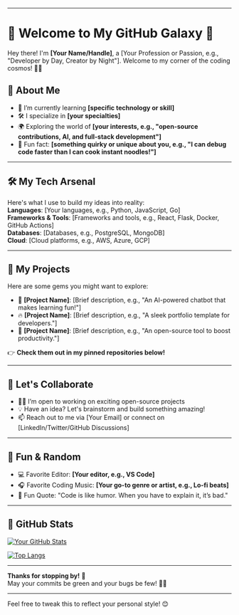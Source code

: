 
---

# 👋 Welcome to My GitHub Galaxy 🌌

Hey there! I'm **[Your Name/Handle]**, a [Your Profession or Passion, e.g., "Developer by Day, Creator by Night"]. Welcome to my corner of the coding cosmos! 🚀✨

## 🚀 About Me

- 🌱 I’m currently learning **[specific technology or skill]**  
- 🛠️ I specialize in **[your specialties]**  
- 🌍 Exploring the world of **[your interests, e.g., "open-source contributions, AI, and full-stack development"]**  
- 🧠 Fun fact: **[something quirky or unique about you, e.g., "I can debug code faster than I can cook instant noodles!"]**

---

## 🛠️ My Tech Arsenal  

Here's what I use to build my ideas into reality:  
**Languages**: [Your languages, e.g., Python, JavaScript, Go]  
**Frameworks & Tools**: [Frameworks and tools, e.g., React, Flask, Docker, GitHub Actions]  
**Databases**: [Databases, e.g., PostgreSQL, MongoDB]  
**Cloud**: [Cloud platforms, e.g., AWS, Azure, GCP]

---

## 🔭 My Projects  

Here are some gems you might want to explore:  

- 🌟 **[Project Name]**: [Brief description, e.g., "An AI-powered chatbot that makes learning fun!"]  
- 🔥 **[Project Name]**: [Brief description, e.g., "A sleek portfolio template for developers."]  
- 🚀 **[Project Name]**: [Brief description, e.g., "An open-source tool to boost productivity."]

👉 **Check them out in my pinned repositories below!**

---

## 🤝 Let's Collaborate  

- 🧑‍💻 I’m open to working on exciting open-source projects  
- 💡 Have an idea? Let's brainstorm and build something amazing!  
- 📫 Reach out to me via [Your Email] or connect on [LinkedIn/Twitter/GitHub Discussions]

---

## 🦄 Fun & Random  

- 💻 Favorite Editor: **[Your editor, e.g., VS Code]**  
- 🎧 Favorite Coding Music: **[Your go-to genre or artist, e.g., Lo-fi beats]**  
- 🌈 Fun Quote: "Code is like humor. When you have to explain it, it’s bad."  

---

## 🌟 GitHub Stats  

[![Your GitHub Stats](https://github-readme-stats.vercel.app/api?username=yourusername&show_icons=true&theme=radical)](https://github.com/yourusername)

[![Top Langs](https://github-readme-stats.vercel.app/api/top-langs/?username=yourusername&layout=compact&theme=radical)](https://github.com/yourusername)

---

**Thanks for stopping by!** 🎉  
May your commits be green and your bugs be few! 🐛✨  

---

Feel free to tweak this to reflect your personal style! 😊
